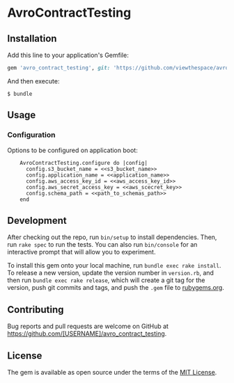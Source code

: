# AvroContractTesting

## Installation

Add this line to your application's Gemfile:

```ruby
gem 'avro_contract_testing', git: 'https://github.com/viewthespace/avro_contract_testing.git'
```

And then execute:

    $ bundle

## Usage

### Configuration
Options to be configured on application boot:

```
    AvroContractTesting.configure do |config|
      config.s3_bucket_name = <<s3_bucket_name>>
      config.application_name = <<application_name>>
      config.aws_access_key_id = <<aws_access_key_id>>
      config.aws_secret_access_key = <<aws_scecret_key>>
      config.schema_path = <<path_to_schemas_path>>
    end
```

## Development

After checking out the repo, run `bin/setup` to install dependencies. Then, run `rake spec` to run the tests. You can also run `bin/console` for an interactive prompt that will allow you to experiment.

To install this gem onto your local machine, run `bundle exec rake install`. To release a new version, update the version number in `version.rb`, and then run `bundle exec rake release`, which will create a git tag for the version, push git commits and tags, and push the `.gem` file to [rubygems.org](https://rubygems.org).

## Contributing

Bug reports and pull requests are welcome on GitHub at https://github.com/[USERNAME]/avro_contract_testing.

## License

The gem is available as open source under the terms of the [MIT License](https://opensource.org/licenses/MIT).
